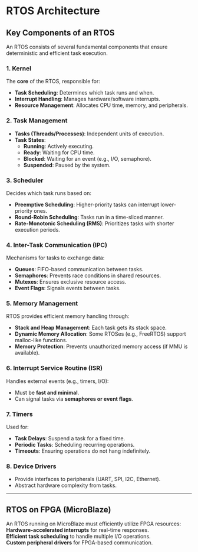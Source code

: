 # RTOS Architecture

## Key Components of an RTOS
An RTOS consists of several fundamental components that ensure deterministic and efficient task execution.

### 1. **Kernel**
The **core** of the RTOS, responsible for:
- **Task Scheduling**: Determines which task runs and when.
- **Interrupt Handling**: Manages hardware/software interrupts.
- **Resource Management**: Allocates CPU time, memory, and peripherals.

### 2. **Task Management**
- **Tasks (Threads/Processes)**: Independent units of execution.
- **Task States**:
  - **Running**: Actively executing.
  - **Ready**: Waiting for CPU time.
  - **Blocked**: Waiting for an event (e.g., I/O, semaphore).
  - **Suspended**: Paused by the system.

### 3. **Scheduler**
Decides which task runs based on:
- **Preemptive Scheduling**: Higher-priority tasks can interrupt lower-priority ones.
- **Round-Robin Scheduling**: Tasks run in a time-sliced manner.
- **Rate-Monotonic Scheduling (RMS)**: Prioritizes tasks with shorter execution periods.

### 4. **Inter-Task Communication (IPC)**
Mechanisms for tasks to exchange data:
- **Queues**: FIFO-based communication between tasks.
- **Semaphores**: Prevents race conditions in shared resources.
- **Mutexes**: Ensures exclusive resource access.
- **Event Flags**: Signals events between tasks.

### 5. **Memory Management**
RTOS provides efficient memory handling through:
- **Stack and Heap Management**: Each task gets its stack space.
- **Dynamic Memory Allocation**: Some RTOSes (e.g., FreeRTOS) support malloc-like functions.
- **Memory Protection**: Prevents unauthorized memory access (if MMU is available).

### 6. **Interrupt Service Routine (ISR)**
Handles external events (e.g., timers, I/O):
- Must be **fast and minimal**.
- Can signal tasks via **semaphores or event flags**.

### 7. **Timers**
Used for:
- **Task Delays**: Suspend a task for a fixed time.
- **Periodic Tasks**: Scheduling recurring operations.
- **Timeouts**: Ensuring operations do not hang indefinitely.

### 8. **Device Drivers**
- Provide interfaces to peripherals (UART, SPI, I2C, Ethernet).
- Abstract hardware complexity from tasks.

---

## RTOS on FPGA (MicroBlaze)
An RTOS running on MicroBlaze must efficiently utilize FPGA resources:
 **Hardware-accelerated interrupts** for real-time responses.  
 **Efficient task scheduling** to handle multiple I/O operations.  
 **Custom peripheral drivers** for FPGA-based communication.  

